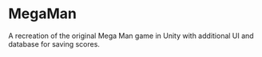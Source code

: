 # MegaMan
A recreation of the original Mega Man game in Unity with additional UI and database for saving scores.
